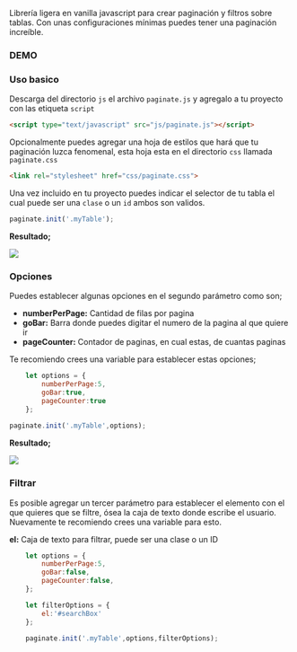 Librería ligera en vanilla javascript para crear paginación y filtros sobre tablas.
Con unas configuraciones mínimas puedes tener una paginación increíble.

### DEMO



### Uso basico

Descarga del directorio `js` el archivo `paginate.js` y agregalo a tu proyecto con las etiqueta `script`

```html
<script type="text/javascript" src="js/paginate.js"></script>
```
Opcionalmente puedes agregar una hoja de estilos que hará que tu paginación luzca fenomenal, esta hoja esta en el directorio `css` llamada `paginate.css`

```html
<link rel="stylesheet" href="css/paginate.css">
```

Una vez incluido en tu proyecto puedes indicar el selector de tu tabla el cual puede ser una `clase` o un `id` ambos son validos.

```javascript
paginate.init('.myTable');
```

**Resultado;**

[![](https://i.imgur.com/ykzd7Lu.png)](https://i.imgur.com/ykzd7Lu.png)

### Opciones

Puedes establecer algunas opciones en el segundo parámetro como son;

- **numberPerPage:** Cantidad de filas por pagina
- **goBar:** Barra donde puedes digitar el numero de la pagina al que quiere ir
- **pageCounter:** Contador de paginas, en cual estas, de cuantas paginas

Te recomiendo crees una variable para establecer estas opciones;

```javascript
    let options = {
        numberPerPage:5, 
        goBar:true, 
        pageCounter:true
    };
	
paginate.init('.myTable',options);
```

**Resultado;**

[![](https://i.imgur.com/crlUHrS.png)](https://i.imgur.com/crlUHrS.png)

### Filtrar

Es posible agregar un tercer parámetro para establecer el elemento con el que quieres que se filtre, ósea la caja de texto donde escribe el usuario. Nuevamente te recomiendo crees una variable para esto.

**el:** Caja de texto para filtrar, puede ser una clase o un ID

```javascript
    let options = {
        numberPerPage:5,
        goBar:false, 
        pageCounter:false,
    };

    let filterOptions = {
        el:'#searchBox'
    };

    paginate.init('.myTable',options,filterOptions);
```
